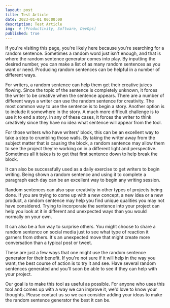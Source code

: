 ```yaml
---
layout: post
title: Test Article
date: 2023-01-01 00:00:00 
description: Test Article
img:  # [Productivity, Software, DevOps] 
published: true
---
```


If you're visiting this page, you're likely here because you're searching for a random sentence. Sometimes a random word just isn't enough, and that is where the random sentence generator comes into play. By inputting the desired number, you can make a list of as many random sentences as you want or need. Producing random sentences can be helpful in a number of different ways.

For writers, a random sentence can help them get their creative juices flowing. Since the topic of the sentence is completely unknown, it forces the writer to be creative when the sentence appears. There are a number of different ways a writer can use the random sentence for creativity. The most common way to use the sentence is to begin a story. Another option is to include it somewhere in the story. A much more difficult challenge is to use it to end a story. In any of these cases, it forces the writer to think creatively since they have no idea what sentence will appear from the tool.

For those writers who have writers' block, this can be an excellent way to take a step to crumbling those walls. By taking the writer away from the subject matter that is causing the block, a random sentence may allow them to see the project they're working on in a different light and perspective. Sometimes all it takes is to get that first sentence down to help break the block.

It can also be successfully used as a daily exercise to get writers to begin writing. Being shown a random sentence and using it to complete a paragraph each day can be an excellent way to begin any writing session.

Random sentences can also spur creativity in other types of projects being done. If you are trying to come up with a new concept, a new idea or a new product, a random sentence may help you find unique qualities you may not have considered. Trying to incorporate the sentence into your project can help you look at it in different and unexpected ways than you would normally on your own.

It can also be a fun way to surprise others. You might choose to share a random sentence on social media just to see what type of reaction it garners from others. It's an unexpected move that might create more conversation than a typical post or tweet.

These are just a few ways that one might use the random sentence generator for their benefit. If you're not sure if it will help in the way you want, the best course of action is to try it and see. Have several random sentences generated and you'll soon be able to see if they can help with your project.

Our goal is to make this tool as useful as possible. For anyone who uses this tool and comes up with a way we can improve it, we'd love to know your thoughts. Please contact us so we can consider adding your ideas to make the random sentence generator the best it can be.